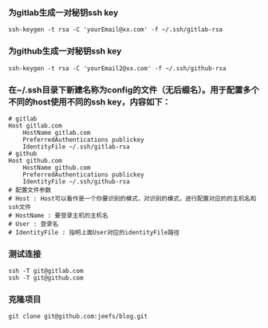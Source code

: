 ### 为gitlab生成一对秘钥ssh key
```
ssh-keygen -t rsa -C 'yourEmail@xx.com' -f ~/.ssh/gitlab-rsa
```

### 为github生成一对秘钥ssh key
```
ssh-keygen -t rsa -C 'yourEmail2@xx.com' -f ~/.ssh/github-rsa
```

### 在~/.ssh目录下新建名称为config的文件（无后缀名）。用于配置多个不同的host使用不同的ssh key，内容如下：
```
# gitlab
Host gitlab.com
    HostName gitlab.com
    PreferredAuthentications publickey
    IdentityFile ~/.ssh/gitlab-rsa
# github
Host github.com
    HostName github.com
    PreferredAuthentications publickey
    IdentityFile ~/.ssh/github-rsa
# 配置文件参数
# Host : Host可以看作是一个你要识别的模式，对识别的模式，进行配置对应的的主机名和ssh文件
# HostName : 要登录主机的主机名
# User : 登录名
# IdentityFile : 指明上面User对应的identityFile路径
```

### 测试连接
```
ssh -T git@gitlab.com
ssh -T git@github.com
```

### 克隆项目
```
git clone git@github.com:jeefs/blog.git
```
